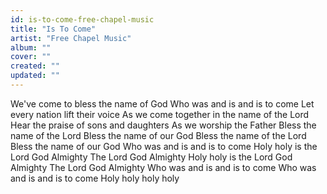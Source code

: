 ```yaml
---
id: is-to-come-free-chapel-music
title: "Is To Come"
artist: "Free Chapel Music"
album: ""
cover: ""
created: ""
updated: ""
---
```


We've come to bless the name of God
Who was and is and is to come
Let every nation lift their voice
As we come together in the name of the Lord
Hear the praise of sons and daughters
As we worship the Father
Bless the name of the Lord
Bless the name of our God
Bless the name of the Lord
Bless the name of our God
Who was and is and is to come
Holy holy is the Lord God Almighty
The Lord God Almighty
Holy holy is the Lord God Almighty
The Lord God Almighty
Who was and is and is to come
Who was and is and is to come
Holy holy holy holy